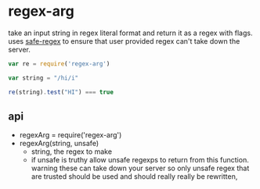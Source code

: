 # regex-arg

take an input string in regex literal format and return it as a regex with flags.
uses [safe-regex](https://www.npmjs.com/package/safe-regex) to ensure that user provided regex can't take down the server.

```js
var re = require('regex-arg')

var string = "/hi/i"

re(string).test("HI") === true

```

## api

- regexArg = require('regex-arg')
- regexArg(string, unsafe)
  - string, the regex to make
  - if unsafe is truthy allow unsafe regexps to return from this function. warning these can take down your server so only unsafe regex that are trusted should be used and should really really be rewritten,




